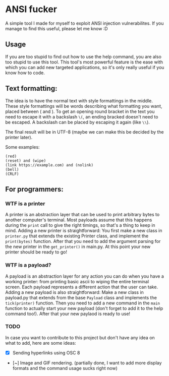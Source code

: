 # ANSI fucker
A simple tool I made for myself to exploit ANSI injection vulnerabilites.
If you manage to find this useful, please let me know :D

## Usage
If you are too stupid to find out how to use the help command, you are also too stupid to use this tool.
This tool's most powerful feature is the ease with which you can add new targeted applications, so it's only really useful if you know how to code.

## Text formatting:
The idea is to have the normal text with style formattings in the middle. These style formattings will be words describing what formatting you want, placed between ( and ). To get an opening round bracket in the text you need to escape it with a backslash `\(`, an ending bracked doesn't need to be escaped. A backslash can be placed by escaping it again (like `\\`). 

The final result will be in UTF-8 (maybe we can make this be decided by the printer later).

Some examples:
```
(red)
(reset) and (wipe)
(link https://example.com) and (nolink)
(bell)
(CRLF)
```

## For programmers:
### WTF is a printer
A printer is an abstraction layer that can be used to print arbitrary bytes to another computer's terminal. Most payloads assume that this happens during the `print` call to give the right timings, so that's a thing to keep in mind.
Adding a new printer is straightforward: You first make a new class in `printer.py` that extends the existing Printer class, and implement the `print(bytes)` function. After that you need to add the argument parsing for the new printer in the `get_printer()` in main.py. At this point your new printer should be ready to go!

### WTF is a payload?
A payload is an abstraction layer for any action you can do when you have a working printer: from printing basic ascii to wiping the entire terminal screen. Each payload represents a different action that the user can take.
Adding a new payload is also straightforward: Make a new class in payload.py that extends from the base `Payload` class and implements the `tick(printer)` function. Then you need to add a new command in the `main` function to actually start your new payload (don't forget to add it to the help command too!). After that your new paylaod is ready to use!

### TODO
In case you want to contribute to this project but don't have any idea on what to add, here are some ideas:
- [X] Sending hyperlinks using OSC 8
- [~] Image and GIF rendering. (partially done, I want to add more display formats and the command usage sucks right now)